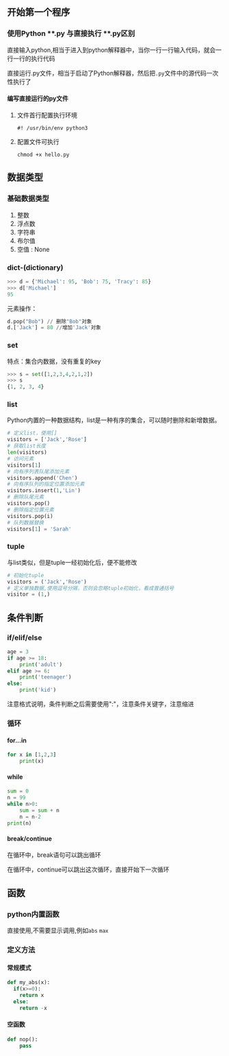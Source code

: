 ## 开始第一个程序

### 使用Python **.py 与直接执行 **.py区别

直接输入python,相当于进入到python解释器中，当你一行一行输入代码，就会一行一行的执行代码

直接运行.py文件，相当于启动了Python解释器，然后把`.py`文件中的源代码一次性执行了

#### 编写直接运行的py文件

1. 文件首行配置执行环境

   ``` #! /usr/bin/env python3 ```

2. 配置文件可执行

   ``` chmod +x hello.py ```

## 数据类型

### 基础数据类型

1. 整数
2. 浮点数
3. 字符串
4. 布尔值
5. 空值 : None

### dict-(dictionary)

```python
>>> d = {'Michael': 95, 'Bob': 75, 'Tracy': 85}
>>> d['Michael']
95
```

元素操作：

```python
d.pop("Bob") // 删除"Bob"对象
d.['Jack'] = 80 //增加'Jack'对象
```

### set

特点：集合内数据，没有重复的key

```python
>>> s = set([1,2,3,4,2,1,2])
>>> s
{1, 2, 3, 4}
```

### list

Python内置的一种数据结构，list是一种有序的集合，可以随时删除和新增数据。

```python
# 定义list，使用[]
visitors = ['Jack','Rose']
# 获取list长度
len(visitors)
# 访问元素
visitors[1]
# 向有序列表队尾添加元素
visitors.append('Chen')
# 向有序队列的指定位置添加元素
visitors.insert(1,'Lin')
# 删除队尾元素
visitors.pop()
# 删除指定位置元素
visitors.pop(i)
# 队列数据替换
visitors[1] = 'Sarah'

```

### tuple

与list类似，但是tuple一经初始化后，便不能修改

```python
# 初始化tuple
visitors = ('Jack','Rose')
# 定义单独数据,使用逗号分隔，否则会忽略tuple初始化，看成普通括号
visitor = (1,)
```



## 条件判断

### if/elif/else

```python
age = 3
if age >= 18:
    print('adult')
elif age >= 6:
    print('teenager')
else:
    print('kid')
```



注意格式说明，条件判断之后需要使用":"，注意条件关键字，注意缩进

### 循环

#### for...in

```python
for x in [1,2,3]
	print(x)
```

#### while

```python
sum = 0
n = 99
while n>0:
	sum = sum + n
	n = n-2
print(n)	
```

#### break/continue

在循环中，break语句可以跳出循环

在循环中，continue可以跳出这次循环，直接开始下一次循环

## 函数

### python内置函数

直接使用,不需要显示调用,例如`abs` `max`

### 定义方法

#### 常规模式

```python
def my_abs(x):
  if(x>=0):
    return x
  else:
    return -x
```

#### 空函数

```python
def nop():
	pass
```

